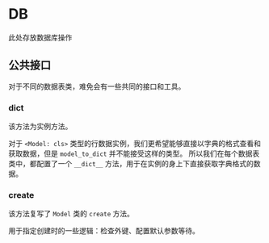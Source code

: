 # DB

此处存放数据库操作

## 公共接口

对于不同的数据表类，难免会有一些共同的接口和工具。

### __dict__

该方法为实例方法。

对于 `<Model: cls>` 类型的行数据实例，我们更希望能够直接以字典的格式查看和获取数据，但是 `model_to_dict` 并不能接受这样的类型。
所以我们在每个数据表类中，都配置了一个 `__dict__` 方法，用于在实例的身上下直接获取字典格式的数据。

### create

该方法复写了 `Model` 类的 `create` 方法。

用于指定创建时的一些逻辑：检查外键、配置默认参数等待。
